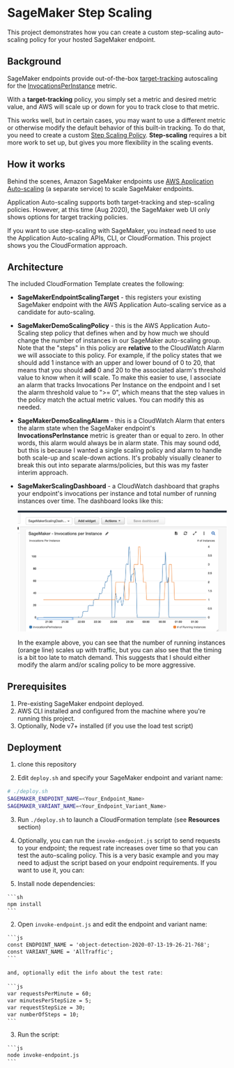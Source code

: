 # SageMaker Step Scaling

This project demonstrates how you can create a custom step-scaling auto-scaling policy for your hosted SageMaker endpoint. 

## Background

SageMaker endpoints provide out-of-the-box [target-tracking](https://docs.aws.amazon.com/autoscaling/application/userguide/application-auto-scaling-target-tracking.html) autoscaling for the [InvocationsPerInstance](https://docs.aws.amazon.com/sagemaker/latest/dg/monitoring-cloudwatch.html) metric.

With a **target-tracking** policy, you simply set a metric and desired metric value, and AWS will scale up or down for you to track close to that metric. 

This works well, but in certain cases, you may want to use a different metric or otherwise modify the default behavior of this built-in tracking. To do that, you need to create a custom [Step Scaling Policy](https://docs.aws.amazon.com/autoscaling/application/userguide/application-auto-scaling-step-scaling-policies.html). **Step-scaling** requires a bit more work to set up, but gives you more flexibility in the scaling events.

## How it works

Behind the scenes, Amazon SageMaker endpoints use [AWS Application Auto-scaling](https://docs.aws.amazon.com/autoscaling/application/userguide/what-is-application-auto-scaling.html) (a separate service) to scale SageMaker endpoints. 

Application Auto-scaling supports both target-tracking and step-scaling policies. However, at this time (Aug 2020), the SageMaker web UI only shows options for target tracking policies.

If you want to use step-scaling with SageMaker, you instead need to use the Application Auto-scaling APIs, CLI, or CloudFormation. This project shows you the CloudFormation approach.

## Architecture

The included CloudFormation Template creates the following:

* **SageMakerEndpointScalingTarget** - this registers your existing SageMaker endpoint with the AWS Application Auto-scaling service as a candidate for auto-scaling. 

* **SageMakerDemoScalingPolicy** - this is the AWS Application Auto-Scaling step policy that defines when and by how much we should change the number of instances in our SageMaker auto-scaling group. Note that the "steps" in this policy are **relative** to the CloudWatch Alarm we will associate to this policy. For example, if the policy states that we should add 1 instance with an upper and lower bound of 0 to 20, that means that you should **add** 0 and 20 to the associated alarm's threshold value to know when it will scale. To make this easier to use, I associate an alarm that tracks Invocations Per Instance on the endpoint and I set the alarm threshold value to ">= 0", which means that the step values in the policy match the actual metric values. You can modify this as needed. 

* **SageMakerDemoScalingAlarm** - this is a CloudWatch Alarm that enters the alarm state when the SageMaker endpoint's **InvocationsPerInstance** metric is greater than or equal to zero. In other words, this alarm would always be in alarm state. This may sound odd, but this is because I wanted a single scaling policy and alarm to handle both scale-up and scale-down actions. It's probably visually cleaner to break this out into separate alarms/policies, but this was my faster interim approach.

* **SageMakerScalingDashboard** - a CloudWatch dashboard that graphs your endpoint's invocations per instance and total number of running instances over time. The dashboard looks like this:

  ![Image of Dashboard](./images/dashboard.png)

  In the example above, you can see that the number of running instances (orange line) scales up with traffic, but you can also see that the timing is a bit too late to match demand. This suggests that I should either modify the alarm and/or scaling policy to be more aggressive.

## Prerequisites

1. Pre-existing SageMaker endpoint deployed.
2. AWS CLI installed and configured from the machine where you're running this project. 
3. Optionally, Node v7+ installed (if you use the load test script)

## Deployment

1. clone this repository

2. Edit `deploy.sh` and specify your SageMaker endpoint and variant name:

  ```sh
  # ./deploy.sh
  SAGEMAKER_ENDPOINT_NAME=<Your_Endpoint_Name>
  SAGEMAKER_VARIANT_NAME=<Your_Endpoint_Variant_Name>
  ```

3. Run `./deploy.sh` to launch a CloudFormation template (see **Resources** section)

4. Optionally, you can run the `invoke-endpoint.js` script to send requests to your endpoint; the request rate increases over time so that you can test the auto-scaling policy. This is a very basic example and you may need to adjust the script based on your endpoint requirements. If you want to use it, you can: 

  1. Install node dependencies: 

    ```sh
    npm install
    ```

  2. Open `invoke-endpoint.js` and edit the endpoint and variant name:

    ```js
    const ENDPOINT_NAME = 'object-detection-2020-07-13-19-26-21-768';
    const VARIANT_NAME = 'AllTraffic';
    ```

    and, optionally edit the info about the test rate:

    ```js
    var requestsPerMinute = 60;
    var minutesPerStepSize = 5;
    var requestStepSize = 30;
    var numberOfSteps = 10;
    ```

  3. Run the script:

    ```js
    node invoke-endpoint.js
    ```